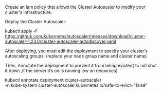 Create an Iam policy that allows the Cluster Autoscaler to modify your cluster's infrastructure.

Deploy the Cluster Autoscaler:

kubectl apply -f https://github.com/kubernetes/autoscaler/releases/download/cluster-autoscaler-1.23.0/cluster-autoscaler-autodiscover.yaml

After deploying, you must edit the deployment to specify your cluster's autoscaling groups.
(replace your node group name and cluster name)

Then, Annotate the deployment to prevent it from being evicted( to not shut it down ,if the server it’s on is running low on resources)

kubectl annotate deployment cluster-autoscaler \
  -n kube-system cluster-autoscaler.kubernetes.io/safe-to-evict="false"
